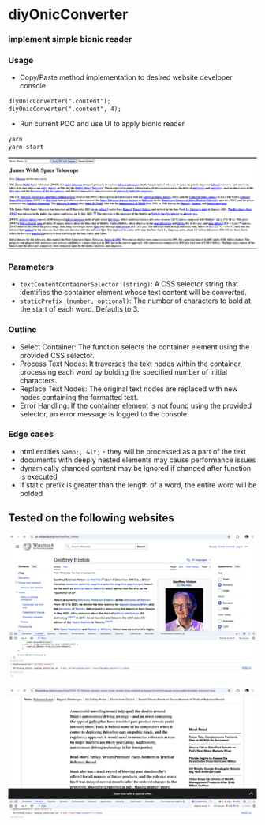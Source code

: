 # diyOnicConverter

### implement simple bionic reader

### Usage
- Copy/Paste method implementation to desired website developer console
```
diyOnicConverter(".content");
diyOnicConverter(".content", 4);
```
- Run current POC and use UI to apply bionic reader
```
yarn 
yarn start
```
![local POC](screenshots/local-screenshot.png)


### Parameters

- `textContentContainerSelector (string)`: A CSS selector string that identifies the container element whose text content will be converted.
- `staticPrefix (number, optional)`: The number of characters to bold at the start of each word. Defaults to 3.


### Outline

- Select Container: The function selects the container element using the provided CSS selector.
- Process Text Nodes: It traverses the text nodes within the container, processing each word by bolding the specified number of initial characters.
- Replace Text Nodes: The original text nodes are replaced with new nodes containing the formatted text.
- Error Handling: If the container element is not found using the provided selector, an error message is logged to the console.

### Edge cases
- html entities `&amp;, &lt;` - they will be processed as a part of the text
- documents with deeply nested elements may cause performance issues
- dynamically changed content may be ignored if changed after function is executed
- if static prefix is greater than the length of a word, the entire word will be bolded


## Tested on the following websites


![Wikipedia screenshot](screenshots/wikipedia-screenshot.png)

![Bloomberg screenshot](screenshots/bloomberg-screenshot.png)